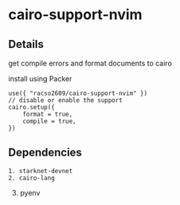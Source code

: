 # cairo-support-nvim

## Details

get compile errors and format documents to cairo

install using Packer
```
use({ "racso2609/cairo-support-nvim" })
// disable or enable the support
cairo.setup({
	format = true,
	compile = true,
})
```
## Dependencies
	1. starknet-devnet
	2. cairo-lang
  3. pyenv

